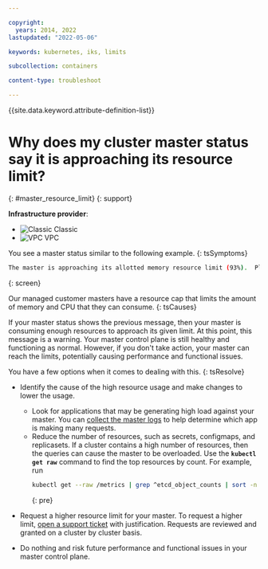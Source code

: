 ```yaml
---

copyright: 
  years: 2014, 2022
lastupdated: "2022-05-06"

keywords: kubernetes, iks, limits

subcollection: containers

content-type: troubleshoot

---
```


{{site.data.keyword.attribute-definition-list}}


# Why does my cluster master status say it is approaching its resource limit?
{: #master_resource_limit}
{: support}

**Infrastructure provider**:
* ![Classic](../icons/classic.svg "Classic") Classic
* ![VPC](../icons/vpc.svg "VPC") VPC


You see a master status similar to the following example.
{: tsSymptoms}

```sh
The master is approaching its allotted memory resource limit (93%).  Please consider reducing load on your master.  Exceeding the defined resource limit could cause reduced performance for your cluster's master control plane.
```
{: screen}

Our managed customer masters have a resource cap that limits the amount of memory and CPU that they can consume.
{: tsCauses}

If your master status shows the previous message, then your master is consuming enough resources to approach its given limit.  At this point, this message is a warning. Your master control plane is still healthy and functioning as normal.  However, if you don't take action, your master can reach the limits, potentially causing performance and functional issues.

You have a few options when it comes to dealing with this.
{: tsResolve}


- Identify the cause of the high resource usage and make changes to lower the usage.
    - Look for applications that may be generating high load against your master. You can [collect the master logs](/docs/containers?topic=containers-health#collect_master) to help determine which app is making many requests.
    - Reduce the number of resources, such as secrets, configmaps, and replicasets.  If a cluster contains a high number of resources, then the queries can cause the master to be overloaded. Use the **`kubectl get raw`** command to find the top resources by count. For example, run 
        ```sh
        kubectl get --raw /metrics | grep ^etcd_object_counts | sort -n -k2
        ```
        {: pre}

- Request a higher resource limit for your master.  To request a higher limit, [open a support ticket](/docs/containers?topic=containers-get-help#help-support) with justification.  Requests are reviewed and granted on a cluster by cluster basis. 

- Do nothing and risk future performance and functional issues in your master control plane.
